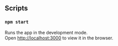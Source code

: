 ## Scripts

### `npm start`

Runs the app in the development mode.<br />
Open [http://localhost:3000](http://localhost:3000) to view it in the browser.
